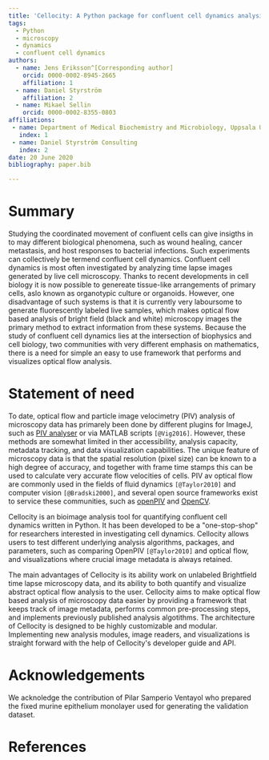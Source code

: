 ```yaml
---
title: 'Cellocity: A Python package for confluent cell dynamics analysis'
tags:
  - Python
  - microscopy
  - dynamics
  - confluent cell dynamics
authors:
  - name: Jens Eriksson^[Corresponding author]
    orcid: 0000-0002-8945-2665
    affiliation: 1
  - name: Daniel Styrström
    affiliation: 2
  - name: Mikael Sellin
    orcid: 0000-0002-8355-0803
affiliations:
 - name: Department of Medical Biochemistry and Microbiology, Uppsala University
   index: 1
 - name: Daniel Styrström Consulting
   index: 2
date: 20 June 2020
bibliography: paper.bib

---
```


# Summary

Studying the coordinated movement of confluent cells can give insigths in to may different biological phenomena, such as wound healing, cancer metastasis, and host responses to bacterial infections. Such experiments can collectively be termend confluent cell dynamics. Confluent cell dynamics is most often investigated by analyzing time lapse images generated by live cell microscopy. Thanks to recent developments in cell biology it is now possible to genereate tissue-like arrangements of primary cells, aslo known as organotypic culture or organoids. However, one disadvantage of such systems is that it is currently very laboursome to generate fluorescently labeled live samples, which makes optical flow based analysis of bright field (black and white) microscopy images the primary method to extract information from these systems. Because the study of confluent cell dynamics lies at the intersection of biophysics and cell biology, two communities with very different emphasis on mathematics, there is a need for simple an easy to use framework that performs and visualizes optical flow analysis.


# Statement of need

To date, optical flow and particle image velocimetry (PIV) analysis of microscopy data has primarely been done by different plugins for ImageJ, such as [PIV analyser](https://imagej.net/PIV_analyser) or via  MATLAB scripts `[@Vig2016]`. However, these methods are somewhat limited in ther accessibility, analysis capacity, metadata tracking, and data visualization capabilities. The unique feature of microscopy data is that the spatial resolution (pixel size) can be known to a high degree of accuracy, and together with frame time stamps this can be used to calculate very accurate flow velocities of cells. PIV av optical flow are commonly used in the fields of fluid dynamics `[@Taylor2010]` and computer vision `[@Bradski2000]`, and several open source frameworks exist to service these communities, such as [openPIV](http://www.openpiv.net/) and [OpenCV](https://opencv.org/).

Cellocity is an bioimage analysis tool for quantifying confluent cell dynamics written in Python. It has been developed to be a "one-stop-shop" for researchers interested in investigating cell dynamics. Cellocity allows users to test different underlying analysis algorithms, packages, and parameters, such as comparing OpenPIV `[@Taylor2010]` and optical flow, and visualizations where crucial image metadata is always retained.


The main advantages of Cellocity is its ability work on unlabeled Brightfield time lapse microscopy data, and its ability to both quantify and visualize abstract optical flow analysis to the user. Cellocity aims to make optical flow based analysis of microscopy data easier by providing a framework that keeps track of image metadata, performs common pre-processing steps, and implements previously published analysis algotithms. The architecture of Cellocity is designed to be highly customizable and modular. Implementing new analysis modules, image readers, and visualizations is straight forward with the help of Cellocity's developer guide and API.

# Acknowledgements

We acknoledge the contribution of Pilar Samperio Ventayol who prepared the fixed murine epithelium monolayer used for generating the validation dataset.

# References
